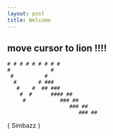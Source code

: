```yaml
---
layout: post
title: Welcome
---
```


## move cursor to **lion** !!!!

    
    # # # # # # # # # 
    #             #
     #          #
      #       # ### 
       #    #  ## ###
        #  #      #### ##
         #           ### ##
                        ### ##
                           ### ##
                               
    
      
{ Simbazz }
